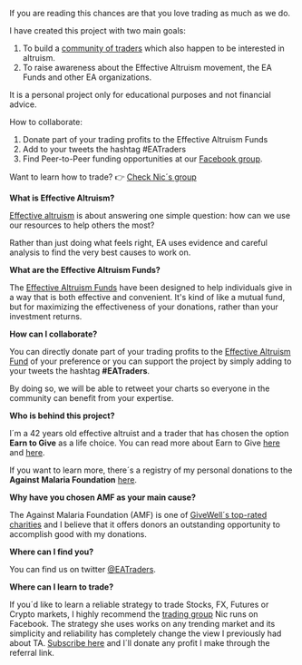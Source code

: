 If you are reading this chances are that you love trading as much as we do. 

I have created this project with two main goals:

1. To build a <a href="https://twitter.com/eatraders">community of traders</a> which also happen to be interested in altruism. 
2. To raise awareness about the Effective Altruism movement, the EA Funds and other EA organizations.

It is a personal project only for educational purposes and not financial advice. 

How to collaborate:   

1. Donate part of your trading profits to the Effective Altruism Funds 
2. Add to your tweets the hashtag #EATraders
3. Find Peer-to-Peer funding opportunities at our <a href="https://www.facebook.com/groups/eatraders">Facebook group</a>.

Want to learn how to trade? 👉 <a href="http://22s.com/023174/knm5">Check Nic´s group</a>

<b>What is Effective Altruism?</b>  

<a href="https://www.effectivealtruism.org/">Effective altruism</a> is about answering one simple question: how can we use our resources to help others the most?

Rather than just doing what feels right, EA uses evidence and careful analysis to find the very best causes to work on.

<b>What are the Effective Altruism Funds?</b>

The <a href="https://app.effectivealtruism.org/funds">Effective Altruism Funds</a> have been designed  to help individuals give in a way that is both effective and convenient. It's kind of like a mutual fund, but for maximizing the effectiveness of your donations, rather than your investment returns.

<b>How can I collaborate?</b>

You can directly donate part of your trading profits to the <a href="https://app.effectivealtruism.org/funds/global-development">Effective Altruism Fund</a> of your preference or you can support the project by simply adding to your tweets the hashtag <b>#EATraders</b>. 

By doing so, we will be able to retweet your charts so everyone in the community can benefit from your expertise.

<b>Who is behind this project?</b>

I´m a 42 years old effective altruist and a trader that has chosen the option <b>Earn to Give</b> as a life choice. You can read more about Earn to Give <a href="https://en.wikipedia.org/wiki/Earning_to_give">here</a> and <a href="https://80000hours.org/articles/earning-to-give/">here</a>.

If you want to learn more, there´s a registry of my personal donations to the <b>Against Malaria Foundation</b> <a href="https://www.AgainstMalaria.com/EffectiveAltruismTrader">here</a>.

<b>Why have you chosen AMF as your main cause?</b>

The Against Malaria Foundation (AMF) is one of <a href="https://www.givewell.org/">GiveWell´s top-rated charities</a> and I believe that it offers donors an outstanding opportunity to accomplish good with my donations.

<b>Where can I find you?</b>

You can find us on twitter <a href="https://twitter.com/eatraders">@EATraders</a>.

<b>Where can I learn to trade?</b>

If you´d like to learn a reliable strategy to trade Stocks, FX, Futures or Crypto markets, I highly recommend the <a href="http://22s.com/023174/knm5">trading group</a> Nic runs on Facebook. The strategy she uses works on any trending market and its simplicity and reliability has completely change the view I previously had about TA. <a href="http://22s.com/023174/knm5">Subscribe here</a> and I´ll donate any profit I make through the referral link.
